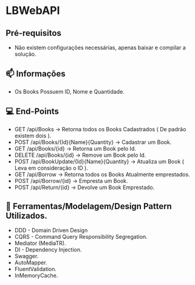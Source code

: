 


# LBWebAPI

## Pré-requisitos

* Não existem configurações necessárias, apenas baixar e compilar a solução.

## 📫 Informações

* Os Books Possuem ID, Nome e Quantidade.

## 💻 End-Points

* GET     /api/Books -> Retorna todos os Books Cadastrados ( De padrão existem dois ).
* POST    /api/Books/{Id}{Name}{Quantity} -> Cadastrar um Book.
* GET     /api/Books/{id} -> Retorna um Book pelo Id.
* DELETE  /api/Books/{id} -> Remove um Book pelo Id.
* POST    /api/BookUpdate/{Id}{Name}{Quantity} -> Atualiza um Book ( Leva em consideração o ID ).
* GET     /api/Borrow -> Retorna todos os Books Atualmente emprestados.
* POST    /api/Borrow/{id} -> Empresta um Book.
* POST    /api/Return/{id} -> Devolve um Book Emprestado.

## 🚀 Ferramentas/Modelagem/Design Pattern Utilizados.

* DDD - Domain Driven Design
* CQRS - Command Query Responsibility Segregation.
* Mediator (MediaTR). 
* DI - Dependency Injection.
* Swagger.
* AutoMapper.
* FluentValidation.
* InMemoryCache.
